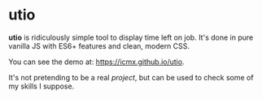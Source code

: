 # utio

**utio** is ridiculously simple tool to display time left on job. It's done in pure vanilla JS with ES6+ features and clean, modern CSS.

You can see the demo at: https://icmx.github.io/utio.

It's not pretending to be a real *project*, but can be used to check some of my skills I suppose.
